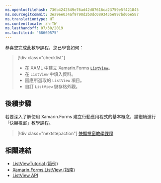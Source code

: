 ```yaml
---
ms.openlocfilehash: 736b4242549e76ad42d87616ca23759e5f421845
ms.sourcegitcommit: 3ea9ee034af9790d2b0dc0893435e997bd06e587
ms.translationtype: HT
ms.contentlocale: zh-TW
ms.lasthandoff: 07/30/2019
ms.locfileid: "68669575"
---
```

恭喜您完成此教學課程，您已學會如何：

> [!div class="checklist"]
> - 在 XAML 中建立 Xamarin.Forms [`ListView`](xref:Xamarin.Forms.ListView)。
> - 在 `ListView` 中填入資料。
> - 回應所選取的 `ListView` 項目。
> - 自訂 `ListView` 儲存格外觀。

## <a name="next-steps"></a>後續步驟

若要深入了解使用 Xamarin.Forms 建立行動應用程式的基本概念，請繼續進行「快顯視窗」教學課程。

> [!div class="nextstepaction"]
> [快顯視窗教學課程](~/get-started/tutorials/pop-ups/index.yml)

## <a name="related-links"></a>相關連結

- [ListViewTutorial (範例)](https://docs.microsoft.com/samples/xamarin/xamarin-forms-samples/getstarted-tutorials-listviewtutorial/)
- [Xamarin.Forms ListView (指南)](~/xamarin-forms/user-interface/listview/index.md)
- [ListView API](xref:Xamarin.Forms.ListView)
